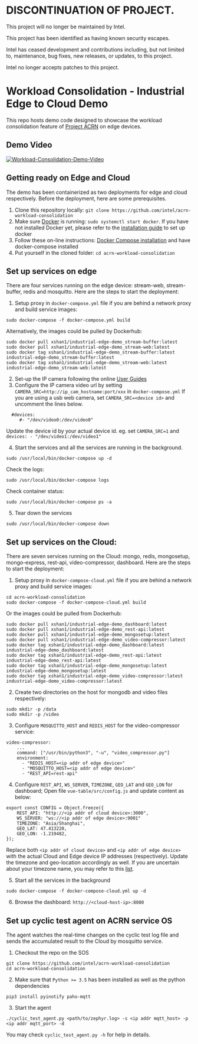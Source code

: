 # DISCONTINUATION OF PROJECT.

This project will no longer be maintained by Intel.

This project has been identified as having known security escapes.

Intel has ceased development and contributions including, but not limited to, maintenance, bug fixes, new releases, or updates, to this project.

Intel no longer accepts patches to this project.

# Workload Consolidation - Industrial Edge to Cloud Demo
This repo hosts demo code designed to showcase the workload consolidation feature of [Project ACRN](https://projectacrn.org/) on edge devices.

## Demo Video
[![Workload-Consolidation-Demo-Video](https://img.youtube.com/vi/Z0HUBUHzBbk/0.jpg)](https://youtu.be/Z0HUBUHzBbk)

## Getting ready on Edge and Cloud
The demo has been containerized as two deployments for edge and cloud respectively. Before the deployment, here are some prerequisites.  
1. Clone this repository locally: `git clone https://github.com/intel/acrn-workload-consolidation`
2. Make sure [Docker](https://www.docker.com/) is running: `sudo systemctl start docker`. If you have not installed Docker yet, please refer to the [installation guide](https://docs.docker.com/install/linux/docker-ce/ubuntu/) to set up docker
3. Follow these on-line instructions: [Docker Compose installation](https://docs.docker.com/compose/install/) and have docker-compose installed
4. Put yourself in the cloned folder: `cd acrn-workload-consolidation`

## Set up services on edge
There are four services running on the edge device: stream-web, stream-buffer, redis and mosquitto. Here are the steps to start the deployment:
1. Setup proxy in `docker-compose.yml` file if you are behind a network proxy and build service images:
```
sudo docker-compose -f docker-compose.yml build
```
Alternatively, the images could be pulled by Dockerhub:
```
sudo docker pull xshan1/industrial-edge-demo_stream-buffer:latest
sudo docker pull xshan1/industrial-edge-demo_stream-web:latest
sudo docker tag xshan1/industrial-edge-demo_stream-buffer:latest industrial-edge-demo_stream-buffer:latest
sudo docker tag xshan1/industrial-edge-demo_stream-web:latest industrial-edge-demo_stream-web:latest
```
2. Set-up the IP camera following the online [User Guides](http://www.sv3c.com/Instruction-and-Software-For-H-264-POE-and-Wired-IP-Camera-L-series-.html)
3. Configure the IP camera video url by setting `CAMERA_SRC=http://ip_cam_hostname:port/xxx` in `docker-compose.yml`
   If you are using a usb web camera, set `CAMERA_SRC=<device id>` and uncomment the lines below.
```
  #devices:
     #- "/dev/video0:/dev/video0"
```
Update the device id by your actual device id. eg. set `CAMERA_SRC=1` and `devices: - "/dev/video1:/dev/video1"`

4. Start the services and all the services are running in the background. 
```
sudo /usr/local/bin/docker-compose up -d 
```
Check the logs:
```
sudo /usr/local/bin/docker-compose logs 
```
Check container status:
```
sudo /usr/local/bin/docker-compose ps -a 
```
5. Tear down the services
```
sudo /usr/local/bin/docker-compose down 
```


## Set up services on the Cloud:
There are seven services running on the Cloud: mongo, redis, mongosetup, mongo-express, rest-api, video-compressor, dashboard. Here are the steps to start the deployment:
1. Setup proxy in `docker-compose-cloud.yml` file if you are behind a network proxy and build service images:
```
cd acrn-workload-consolidation
sudo docker-compose -f docker-compose-cloud.yml build
```
Or the images could be pulled from Dockerhub:
```
sudo docker pull xshan1/industrial-edge-demo_dashboard:latest
sudo docker pull xshan1/industrial-edge-demo_rest-api:latest
sudo docker pull xshan1/industrial-edge-demo_mongosetup:latest
sudo docker pull xshan1/industrial-edge-demo_video-compressor:latest
sudo docker tag xshan1/industrial-edge-demo_dashboard:latest industrial-edge-demo_dashboard:latest
sudo docker tag xshan1/industrial-edge-demo_rest-api:latest industrial-edge-demo_rest-api:latest
sudo docker tag xshan1/industrial-edge-demo_mongosetup:latest industrial-edge-demo_mongosetup:latest
sudo docker tag xshan1/industrial-edge-demo_video-compressor:latest industrial-edge-demo_video-compressor:latest
```
2. Create two directories on the host for mongodb and video files respectively:
```
sudo mkdir -p /data
sudo mkdir -p /video
```
3. Configure `MOSQUITTO_HOST` and `REDIS_HOST` for the video-compressor service:
```
video-compressor:
    ...
    command: ["/usr/bin/python3", "-u", "video_compressor.py"]
    environment:
      - "REDIS_HOST=<ip addr of edge device>"
      - "MOSQUITTO_HOST=<ip addr of edge device>"
      - "REST_API=rest-api"
```
4. Configure `REST_API`, `WS_SERVER`, `TIMEZONE`, `GEO_LAT` and `GEO_LON` for dashboard; Open file `vue-table/src/config.js` and update content as below:
```
export const CONFIG = Object.freeze({
    REST_API: "http://<ip addr of cloud device>:3000",
    WS_SERVER: "ws://<ip addr of edge device>:9001"
    TIMEZONE: "Asia/Shanghai",
    GEO_LAT: 47.413220,
    GEO_LON: -1.219482,
});

```
Replace both `<ip addr of cloud device>` and `<ip addr of edge device>` with the actual Cloud and Edge device IP addresses (respectively). Update the timezone and geo-location accordingly as well. If you are uncertain about your timezone name, you may refer to this [list](https://github.com/moment/moment-timezone/blob/develop/data/packed/latest.json).

5. Start all the services in the background
```
sudo docker-compose -f docker-compose-cloud.yml up -d
```
6. Browse the dashboard: `http://<cloud-host-ip>:8080`


## Set up cyclic test agent on ACRN service OS
The agent watches the real-time changes on the cyclic test log file and sends the accumulated result to the Cloud by mosquitto service. 
1. Checkout the repo on the SOS
```
git clone https://github.com/intel/acrn-workload-consolidation
cd acrn-workload-consolidation
```
2. Make sure that `Python >= 3.5` has been installed as well as the python dependencies
```
pip3 install pyinotify paho-mqtt
```
3. Start the agent
```
./cyclic_test_agent.py <path/to/zephyr.log> -s <ip addr mqtt_host> -p <ip addr mqtt_port> -d
```
You may check `cyclic_test_agent.py -h` for help in details.  
```
